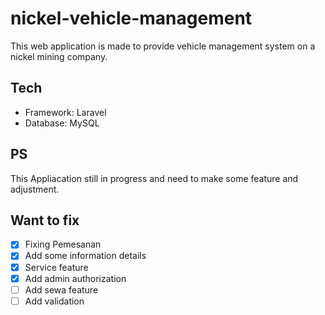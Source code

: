 # nickel-vehicle-management

This web application is made to provide vehicle management system on a nickel mining company.

## Tech

-   Framework: Laravel
-   Database: MySQL

## PS

This Appliacation still in progress and need to make some feature and adjustment.

## Want to fix

-   [x] Fixing Pemesanan
-   [x] Add some information details
-   [x] Service feature
-   [x] Add admin authorization
-   [ ] Add sewa feature
-   [ ] Add validation
